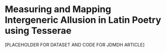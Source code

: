 # Measuring and Mapping Intergeneric Allusion in Latin Poetry using Tesserae 

[PLACEHOLDER FOR DATASET AND CODE FOR JDMDH ARTICLE]